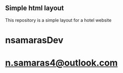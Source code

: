 ## Simple html layout

This repository is a simple layout for a hotel website

# nsamarasDev

# n.samaras4@outlook.com
